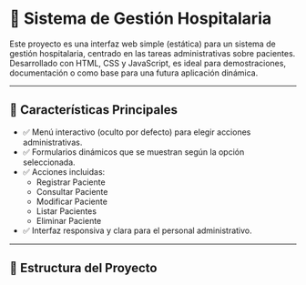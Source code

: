 # 🏥 Sistema de Gestión Hospitalaria

Este proyecto es una interfaz web simple (estática) para un sistema de gestión hospitalaria, centrado en las tareas administrativas sobre pacientes. Desarrollado con HTML, CSS y JavaScript, es ideal para demostraciones, documentación o como base para una futura aplicación dinámica.

---

## 🚀 Características Principales

- ✅ Menú interactivo (oculto por defecto) para elegir acciones administrativas.
- ✅ Formularios dinámicos que se muestran según la opción seleccionada.
- ✅ Acciones incluidas:
  - Registrar Paciente
  - Consultar Paciente
  - Modificar Paciente
  - Listar Pacientes
  - Eliminar Paciente
- ✅ Interfaz responsiva y clara para el personal administrativo.

---

## 📂 Estructura del Proyecto

